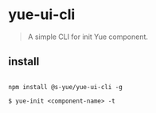 # yue-ui-cli

> A simple CLI for init Yue component.

## install

```

npm install @s-yue/yue-ui-cli -g

$ yue-init <component-name> -t

```
